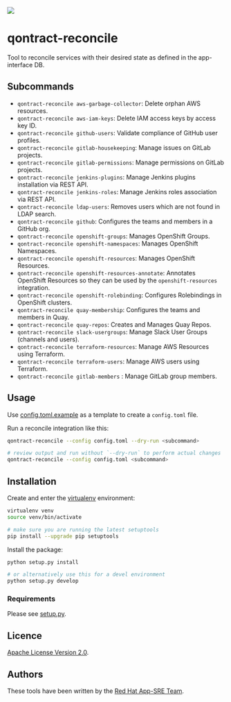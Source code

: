 ![](https://img.shields.io/github/license/app-sre/qontract-reconcile.svg?style=flat)

# qontract-reconcile

Tool to reconcile services with their desired state as defined in the app-interface DB.

## Subcommands

- `qontract-reconcile aws-garbage-collector`: Delete orphan AWS resources.
- `qontract-reconcile aws-iam-keys`: Delete IAM access keys by access key ID.
- `qontract-reconcile github-users`: Validate compliance of GitHub user profiles.
- `qontract-reconcile gitlab-housekeeping`: Manage issues on GitLab projects.
- `qontract-reconcile gitlab-permissions`: Manage permissions on GitLab projects.
- `qontract-reconcile jenkins-plugins`: Manage Jenkins plugins installation via REST API.
- `qontract-reconcile jenkins-roles`: Manage Jenkins roles association via REST API.
- `qontract-reconcile ldap-users`: Removes users which are not found in LDAP search.
- `qontract-reconcile github`: Configures the teams and members in a GitHub org.
- `qontract-reconcile openshift-groups`: Manages OpenShift Groups.
- `qontract-reconcile openshift-namespaces`: Manages OpenShift Namespaces.
- `qontract-reconcile openshift-resources`: Manages OpenShift Resources.
- `qontract-reconcile openshift-resources-annotate`: Annotates OpenShift Resources so they can be used by the `openshift-resources` integration.
- `qontract-reconcile openshift-rolebinding`: Configures Rolebindings in OpenShift clusters.
- `qontract-reconcile quay-membership`: Configures the teams and members in Quay.
- `qontract-reconcile quay-repos`: Creates and Manages Quay Repos.
- `qontract-reconcile slack-usergroups`: Manage Slack User Groups (channels and users).
- `qontract-reconcile terraform-resources`: Manage AWS Resources using Terraform.
- `qontract-reconcile terraform-users`: Manage AWS users using Terraform.
- `qontract-reconcile gitlab-members` : Manage GitLab group members.

## Usage

Use [config.toml.example](config.toml.example) as a template to create a `config.toml` file.

Run a reconcile integration like this:

```sh
qontract-reconcile --config config.toml --dry-run <subcommand>

# review output and run without `--dry-run` to perform actual changes
qontract-reconcile --config config.toml <subcommand>
```

## Installation

Create and enter the [virtualenv](https://virtualenv.pypa.io/en/latest/) environment:

```sh
virtualenv venv
source venv/bin/activate

# make sure you are running the latest setuptools
pip install --upgrade pip setuptools
```

Install the package:

```sh
python setup.py install

# or alternatively use this for a devel environment
python setup.py develop
```

### Requirements

Please see [setup.py](setup.py).

## Licence

[Apache License Version 2.0](LICENSE).

## Authors

These tools have been written by the [Red Hat App-SRE Team](sd-app-sre@redhat.com).
